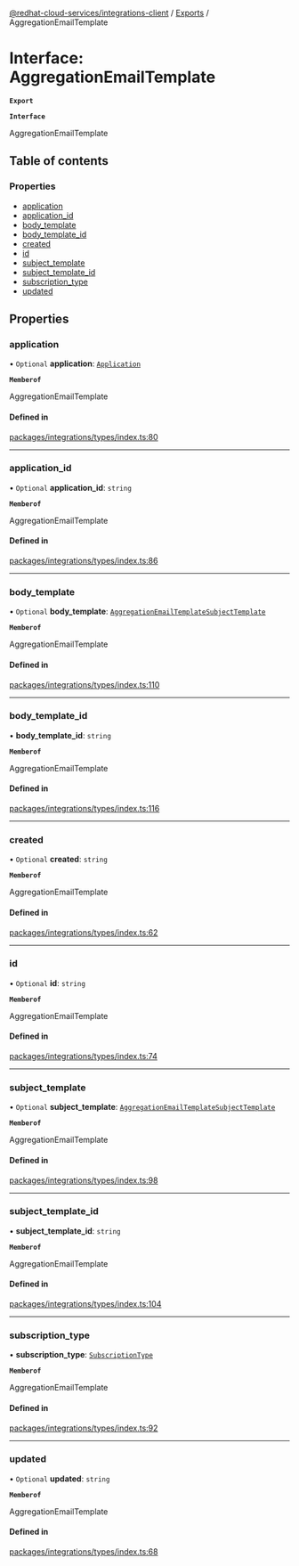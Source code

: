 [@redhat-cloud-services/integrations-client](../README.md) / [Exports](../modules.md) / AggregationEmailTemplate

# Interface: AggregationEmailTemplate

**`Export`**

**`Interface`**

AggregationEmailTemplate

## Table of contents

### Properties

- [application](AggregationEmailTemplate.md#application)
- [application\_id](AggregationEmailTemplate.md#application_id)
- [body\_template](AggregationEmailTemplate.md#body_template)
- [body\_template\_id](AggregationEmailTemplate.md#body_template_id)
- [created](AggregationEmailTemplate.md#created)
- [id](AggregationEmailTemplate.md#id)
- [subject\_template](AggregationEmailTemplate.md#subject_template)
- [subject\_template\_id](AggregationEmailTemplate.md#subject_template_id)
- [subscription\_type](AggregationEmailTemplate.md#subscription_type)
- [updated](AggregationEmailTemplate.md#updated)

## Properties

### application

• `Optional` **application**: [`Application`](Application.md)

**`Memberof`**

AggregationEmailTemplate

#### Defined in

[packages/integrations/types/index.ts:80](https://github.com/RedHatInsights/javascript-clients/blob/master/packages/integrations/types/index.ts#L80)

___

### application\_id

• `Optional` **application\_id**: `string`

**`Memberof`**

AggregationEmailTemplate

#### Defined in

[packages/integrations/types/index.ts:86](https://github.com/RedHatInsights/javascript-clients/blob/master/packages/integrations/types/index.ts#L86)

___

### body\_template

• `Optional` **body\_template**: [`AggregationEmailTemplateSubjectTemplate`](AggregationEmailTemplateSubjectTemplate.md)

**`Memberof`**

AggregationEmailTemplate

#### Defined in

[packages/integrations/types/index.ts:110](https://github.com/RedHatInsights/javascript-clients/blob/master/packages/integrations/types/index.ts#L110)

___

### body\_template\_id

• **body\_template\_id**: `string`

**`Memberof`**

AggregationEmailTemplate

#### Defined in

[packages/integrations/types/index.ts:116](https://github.com/RedHatInsights/javascript-clients/blob/master/packages/integrations/types/index.ts#L116)

___

### created

• `Optional` **created**: `string`

**`Memberof`**

AggregationEmailTemplate

#### Defined in

[packages/integrations/types/index.ts:62](https://github.com/RedHatInsights/javascript-clients/blob/master/packages/integrations/types/index.ts#L62)

___

### id

• `Optional` **id**: `string`

**`Memberof`**

AggregationEmailTemplate

#### Defined in

[packages/integrations/types/index.ts:74](https://github.com/RedHatInsights/javascript-clients/blob/master/packages/integrations/types/index.ts#L74)

___

### subject\_template

• `Optional` **subject\_template**: [`AggregationEmailTemplateSubjectTemplate`](AggregationEmailTemplateSubjectTemplate.md)

**`Memberof`**

AggregationEmailTemplate

#### Defined in

[packages/integrations/types/index.ts:98](https://github.com/RedHatInsights/javascript-clients/blob/master/packages/integrations/types/index.ts#L98)

___

### subject\_template\_id

• **subject\_template\_id**: `string`

**`Memberof`**

AggregationEmailTemplate

#### Defined in

[packages/integrations/types/index.ts:104](https://github.com/RedHatInsights/javascript-clients/blob/master/packages/integrations/types/index.ts#L104)

___

### subscription\_type

• **subscription\_type**: [`SubscriptionType`](../enums/SubscriptionType.md)

**`Memberof`**

AggregationEmailTemplate

#### Defined in

[packages/integrations/types/index.ts:92](https://github.com/RedHatInsights/javascript-clients/blob/master/packages/integrations/types/index.ts#L92)

___

### updated

• `Optional` **updated**: `string`

**`Memberof`**

AggregationEmailTemplate

#### Defined in

[packages/integrations/types/index.ts:68](https://github.com/RedHatInsights/javascript-clients/blob/master/packages/integrations/types/index.ts#L68)

